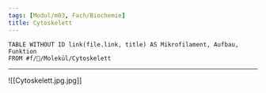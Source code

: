 ```yaml
---
tags: [Modul/m03, Fach/Biochemie]
title: Cytoskelett
---
```

```dataview
TABLE WITHOUT ID link(file.link, title) AS Mikrofilament, Aufbau, Funktion
FROM #f/🧪/Molekül/Cytoskelett 
```
---
![[Cytoskelett.jpg.jpg]]


